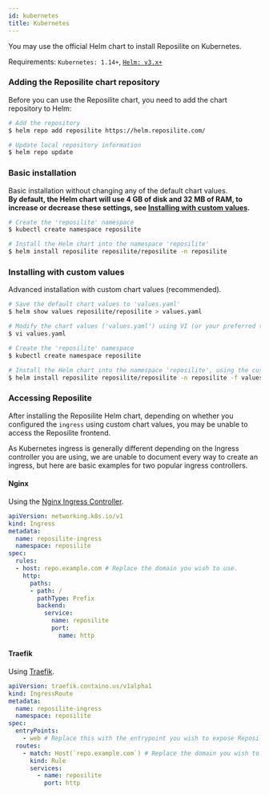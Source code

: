 ```yaml
---
id: kubernetes
title: Kubernetes
---
```


You may use the official Helm chart to install Reposilite on Kubernetes.

Requirements: `Kubernetes: 1.14+`, [`Helm: v3.x+`](https://helm.sh/docs/intro/install/)

### Adding the Reposilite chart repository
Before you can use the Reposilite chart, you need to add the chart repository to Helm:
```bash
# Add the repository
$ helm repo add reposilite https://helm.reposilite.com/

# Update local repository information
$ helm repo update
```

### Basic installation
Basic installation without changing any of the default chart values.  
**By default, the Helm chart will use 4 GB of disk and 32 MB of RAM, to increase or decrease these settings, see [Installing with custom values](#installing-with-custom-values).**

```bash
# Create the 'reposilite' namespace
$ kubectl create namespace reposilite

# Install the Helm chart into the namespace 'reposilite'
$ helm install reposilite reposilite/reposilite -n reposilite
```

### Installing with custom values
Advanced installation with custom chart values (recommended).
```bash
# Save the default chart values to 'values.yaml'
$ helm show values reposilite/reposilite > values.yaml

# Modify the chart values ('values.yaml') using VI (or your preferred text editor)
$ vi values.yaml

# Create the 'reposilite' namespace
$ kubectl create namespace reposilite

# Install the Helm chart into the namespace 'reposilite', using the custom values
$ helm install reposilite reposilite/reposilite -n reposilite -f values.yaml
```

### Accessing Reposilite
After installing the Reposilite Helm chart, depending on whether you configured the `ingress` using
custom chart values, you may be unable to access the Reposilite frontend.

As Kubernetes ingress is generally different depending on the Ingress controller you are using, we are
unable to document every way to create an ingress, but here are basic examples for two popular ingress controllers.

#### Nginx
Using the [Nginx Ingress Controller](https://github.com/kubernetes/ingress-nginx).
```yaml
apiVersion: networking.k8s.io/v1
kind: Ingress
metadata:
  name: reposilite-ingress
  namespace: reposilite
spec:
  rules:
  - host: repo.example.com # Replace the domain you wish to use.
    http:
      paths:
      - path: /
        pathType: Prefix
        backend:
          service:
            name: reposilite
            port:
              name: http
```

#### Traefik
Using [Traefik](https://traefik.io/traefik/).
```yaml
apiVersion: traefik.containo.us/v1alpha1
kind: IngressRoute
metadata:
  name: reposilite-ingress
  namespace: reposilite
spec:
  entryPoints:
    - web # Replace this with the entrypoint you wish to expose Reposilite on.
  routes:
    - match: Host(`repo.example.com`) # Replace the domain you wish to use.
      kind: Rule
      services:
        - name: reposilite
          port: http
```